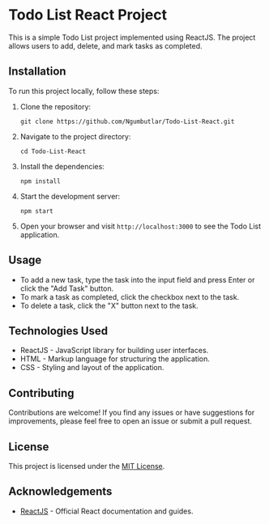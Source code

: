# Todo List React Project

This is a simple Todo List project implemented using ReactJS. The project allows users to add, delete, and mark tasks as completed.

## Installation

To run this project locally, follow these steps:

1. Clone the repository:
   ```
   git clone https://github.com/Ngumbutlar/Todo-List-React.git
   ```

2. Navigate to the project directory:
   ```
   cd Todo-List-React
   ```

3. Install the dependencies:
   ```
   npm install
   ```

4. Start the development server:
   ```
   npm start
   ```

5. Open your browser and visit `http://localhost:3000` to see the Todo List application.

## Usage

- To add a new task, type the task into the input field and press Enter or click the "Add Task" button.
- To mark a task as completed, click the checkbox next to the task.
- To delete a task, click the "X" button next to the task.

## Technologies Used

- ReactJS - JavaScript library for building user interfaces.
- HTML - Markup language for structuring the application.
- CSS - Styling and layout of the application.

## Contributing

Contributions are welcome! If you find any issues or have suggestions for improvements, please feel free to open an issue or submit a pull request.

## License

This project is licensed under the [MIT License](LICENSE).

## Acknowledgements

- [ReactJS](https://reactjs.org) - Official React documentation and guides.

